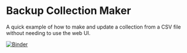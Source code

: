 Backup Collection Maker
=======================

A quick example of how to make and update a collection from a CSV file without needing to use the web UI.

[![Binder](https://mybinder.org/badge_logo.svg)](https://mybinder.org/v2/gh/mediacloud/backup-collection-maker/main?urlpath=lab)
